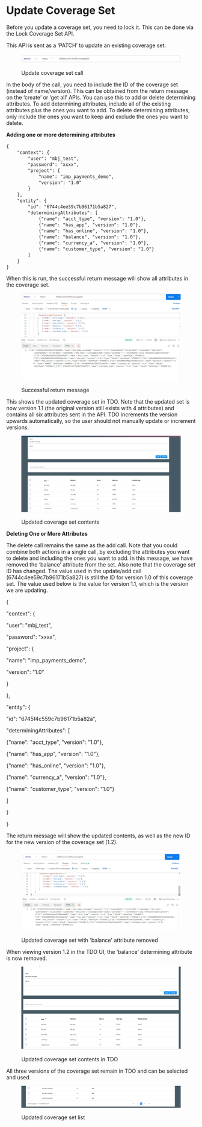 # Update Coverage Set

Before you update a coverage set, you need to lock it.  This can be done via the Lock Coverage Set API.

&#x20;

This API is sent as a ‘PATCH’ to update an existing coverage set.

&#x20;

<figure><img src="../../../../../.gitbook/assets/image (59).png" alt=""><figcaption><p>Update coverage set call</p></figcaption></figure>

&#x20;&#x20;

In the body of the call, you need to include the ID of the coverage set (instead of name/version).  This can be obtained from the return message on the ‘create’ or ‘get all’ APIs.  You can use this to add or delete determining attributes.  To add determining attributes, include all of the existing attributes plus the ones you want to add.  To delete determining attributes, only include the ones you want to keep and exclude the ones you want to delete.

&#x20;

**Adding one or more determining attributes**

&#x20;

```
{
    "context": {
        "user": "mbj_test",
        "password": "xxxx",
        "project": {
            "name": "imp_payments_demo",
            "version": "1.0"
        }
    },
    "entity": {
        "id": "6744c4ee59c7b96171b5a827",
        "determiningAttributes": [
            {"name": "acct_type", "version": "1.0"},
            {"name": "has_app", "version": "1.0"},
            {"name": "has_online", "version": "1.0"},
            {"name": "balance", "version": "1.0"},
            {"name": "currency_a", "version": "1.0"},
            {"name": "customer_type", "version": "1.0"}
        ]
    }
}
```

&#x20;

When this is run, the successful return message will show all attributes in the coverage set.

&#x20;

<figure><img src="../../../../../.gitbook/assets/image (60).png" alt=""><figcaption><p>Successful return message</p></figcaption></figure>

This shows the updated coverage set in TDO.  Note that the updated set is now version 1.1 (the original version still exists with 4 attributes) and contains all six attributes sent in the API. TDO increments the version upwards automatically, so the user should not manually update or increment versions.

&#x20;

<figure><img src="../../../../../.gitbook/assets/image (61).png" alt=""><figcaption><p>Updated coverage set contents</p></figcaption></figure>

&#x20;

**Deleting One or More Attributes**

&#x20;

The delete call remains the same as the add call.  Note that you could combine both actions in a single call, by excluding the attributes you want to delete and including the ones you want to add.  In this message, we have removed the ‘balance’ attribute from the set.  Also note that the coverage set ID has changed.  The value used in the update/add call (6744c4ee59c7b96171b5a827) is still the ID for version 1.0 of this coverage set.  The value used below is the value for version 1.1, which is the version we are updating.

&#x20;

{

&#x20;   "context": {

&#x20;       "user": "mbj\_test",

&#x20;       "password": "xxxx",

&#x20;       "project": {

&#x20;           "name": "imp\_payments\_demo",

&#x20;           "version": "1.0"

&#x20;       }

&#x20;   },

&#x20;   "entity": {

&#x20;       "id": "6745f4c559c7b96171b5a82a",

&#x20;       "determiningAttributes": \[

&#x20;           {"name": "acct\_type", "version": "1.0"},

&#x20;           {"name": "has\_app", "version": "1.0"},

&#x20;           {"name": "has\_online", "version": "1.0"},

&#x20;           {"name": "currency\_a", "version": "1.0"},

&#x20;           {"name": "customer\_type", "version": "1.0"}

&#x20;       ]

&#x20;   }

}

&#x20;

The return message will show the updated contents, as well as the new ID for the new version of the coverage set (1.2).

&#x20;&#x20;

<figure><img src="../../../../../.gitbook/assets/image (62).png" alt=""><figcaption><p>Updated coverage set with 'balance' attribute removed</p></figcaption></figure>

When viewing version 1.2 in the TDO UI, the ‘balance’ determining attribute is now removed.

&#x20;

<figure><img src="../../../../../.gitbook/assets/image (63).png" alt=""><figcaption><p>Updated coverage set contents in TDO</p></figcaption></figure>

&#x20;

All three versions of the coverage set remain in TDO and can be selected and used.

&#x20;

<figure><img src="../../../../../.gitbook/assets/image (64).png" alt=""><figcaption><p>Updated coverage set list</p></figcaption></figure>
